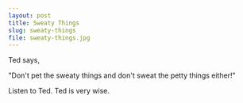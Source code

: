 ```yaml
---
layout: post
title: Sweaty Things
slug: sweaty-things
file: sweaty-things.jpg
---
```


Ted says, 

"Don't pet the sweaty things and don't sweat the petty things either!"

Listen to Ted.
Ted is very wise.
